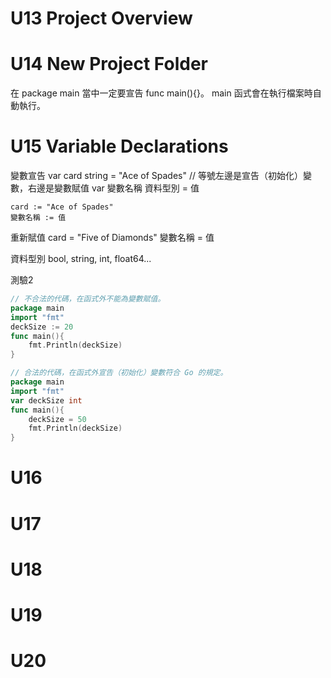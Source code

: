 # U13 Project Overview

# U14 New Project Folder

在 package main 當中一定要宣告 func main(){}。
main 函式會在執行檔案時自動執行。

# U15 Variable Declarations
變數宣告
	var card string = "Ace of Spades" // 等號左邊是宣告（初始化）變數，右邊是變數賦值
    var 變數名稱 資料型別 = 值

    card := "Ace of Spades"
    變數名稱 := 值

重新賦值
    card = "Five of Diamonds"
    變數名稱 = 值


資料型別
bool, string, int, float64...

測驗2
```Go
// 不合法的代碼，在函式外不能為變數賦值。
package main
import "fmt"
deckSize := 20
func main(){
    fmt.Println(deckSize)
}
```

```Go
// 合法的代碼，在函式外宣告（初始化）變數符合 Go 的規定。
package main
import "fmt"
var deckSize int
func main(){
    deckSize = 50
    fmt.Println(deckSize)
}
```

# U16

# U17

# U18

# U19

# U20
